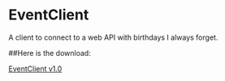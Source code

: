 # EventClient
A client to connect to a web API with birthdays I always forget.

##Here is the download:

[EventClient v1.0](https://github.com/Sam36502/EventClient/raw/master/EventClient.zip)
